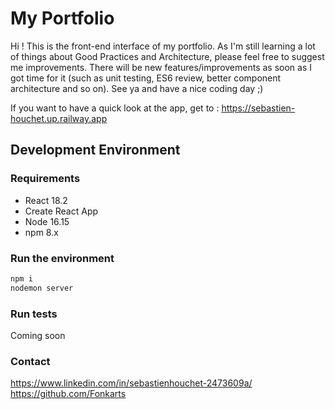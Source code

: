 # My Portfolio

Hi ! 
This is the front-end interface of my portfolio.
As I'm still learning a lot of things about Good Practices and Architecture, please feel free to suggest me improvements.
There will be new features/improvements as soon as I got time for it (such as unit testing, ES6 review, better component architecture and so on).
See ya and have a nice coding day ;)

If you want to have a quick look at the app, get to : 
https://sebastien-houchet.up.railway.app

## Development Environment

### Requirements

- React 18.2
- Create React App
- Node 16.15
- npm 8.x

### Run the environment

```bash
npm i
nodemon server
```

### Run tests

Coming soon

### Contact

https://www.linkedin.com/in/sebastienhouchet-2473609a/
https://github.com/Fonkarts
